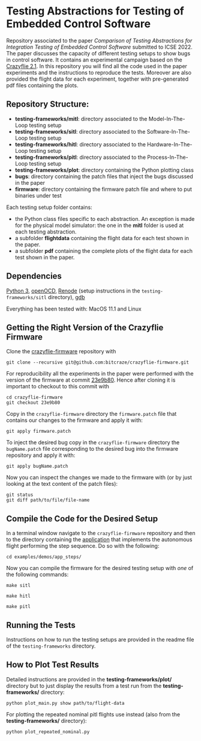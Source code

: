 # Testing Abstractions for Testing of Embedded Control Software

Repository associated to the paper _Comparison of Testing Abstractions for Integration Testing of Embedded Control Software_ submitted to ICSE 2022.
The paper discusses the capacity of different testing setups to show bugs in control software.
It contains an experimental campaign based on the [Crazyflie 2.1](https://store.bitcraze.io/products/crazyflie-2-1).
In this repository you will find all the code used in the paper experiments and the instructions to reproduce the tests.
Moreover are also provided the flight data for each experiment, together with pre-generated pdf files containing the plots.

## Repository Structure:

 * **testing-frameworks/mitl**: directory associated to the Model-In-The-Loop testing setup
 * **testing-frameworks/sitl**: directory associated to the Software-In-The-Loop testing setup
 * **testing-frameworks/hitl**: directory associated to the Hardware-In-The-Loop testing setup
 * **testing-frameworks/pitl**: directory associated to the Process-In-The-Loop testing setup
 * **testing-frameworks/plot**: directory containing the Python plotting class
 * **bugs**: directory containing the patch files that inject the bugs discussed in the paper
 * **firmware**: directory containing the firmware patch file and where to put binaries under test

Each testing setup folder contains:

 * the Python class files specific to each abstraction. An exception is made for the physical model simulator: the one in the **mitl** folder is used at each testing abstraction.
 * a subfolder **flightdata** containing the flight data for each test shown in the paper.
 * a subfolder **pdf** containing the complete plots of the flight data for each test shown in the paper.

## Dependencies

[Python 3](https://www.python.org/downloads/release/python-391/), [openOCD](https://www.openocd.org/), [Renode](https://renode.io/) (setup instructions in the `testing-frameworks/sitl` directory), [gdb](https://www.gnu.org/software/gdb/)

Everything has been tested with: MacOS 11.1 and Linux

## Getting the Right Version of the Crazyflie Firmware 
Clone the [crazyflie-firmware](https://github.com/bitcraze/crazyflie-firmware) repository with

```console
git clone --recursive git@github.com:bitcraze/crazyflie-firmware.git
```

For reproducibility all the experiments in the paper were performed with the version of the firmware at commit [23e9b80](https://github.com/bitcraze/crazyflie-firmware/commit/23e9b80caa9137d2953ae6dce57507fda1b05a8c).
Hence after cloning it is important to checkout to this commit with

```console
cd crazyflie-firmware
git checkout 23e9b80
```

Copy in the `crazyflie-firmware` directory the `firmware.patch` file that contains our changes to the firmware and apply it with:

```console
git apply firmware.patch
```

To inject the desired bug copy in the `crazyflie-firmware` directory the `bugName.patch` file corresponding to the desired bug into the firmware repository and apply it with:

```console
git apply bugName.patch
```

Now you can inspect the changes we made to the firmware with (or by just looking at the text content of the patch files):

```console
git status
git diff path/to/file/file-name
```

## Compile the Code for the Desired Setup 

In a terminal window navigate to the `crazyflie-firmware` repository and then to the directory containing the [application](https://www.bitcraze.io/documentation/repository/crazyflie-firmware/master/userguides/app_layer/) that implements the autonomous flight performing the step sequence. Do so with the following:

```console
cd examples/demos/app_steps/
```

Now you can compile the firmware for the desired testing setup with *one* of the following commands:

```console
make sitl
```
```console
make hitl
```
```console
make pitl
```

## Running the Tests

Instructions on how to run the testing setups are provided in the readme file of the `testing-frameworks` directory.

## How to Plot Test Results 

Detailed instructions are provided in the **testing-frameworks/plot/** directory but to just display the results from a test run from the **testing-frameworks/** directory:

```console
python plot_main.py show path/to/flight-data
```

For plotting the repeated nominal pitl flights use instead (also from the **testing-frameworks/** directory):

```console
python plot_repeated_nominal.py 
```
